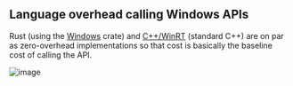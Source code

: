 ## Language overhead calling Windows APIs

Rust (using the [Windows](https://github.com/microsoft/windows-rs) crate) and [C++/WinRT](https://github.com/microsoft/cppwinrt) (standard C++) are on par as zero-overhead implementations so that cost is basically the baseline cost of calling the API.  

![image](https://user-images.githubusercontent.com/9845234/135869719-e2905bc7-ffff-47bf-a6b7-f26f6afbb001.png)

